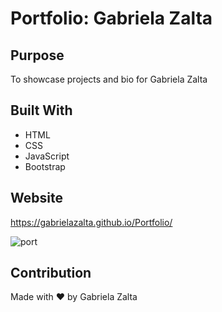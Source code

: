 # Portfolio: Gabriela Zalta

## Purpose
To showcase projects and bio for Gabriela Zalta

## Built With
* HTML
* CSS
* JavaScript
* Bootstrap


## Website
https://gabrielazalta.github.io/Portfolio/

![port](https://user-images.githubusercontent.com/71668173/101856145-bbcb5280-3b32-11eb-99dc-0bc9d711cbed.JPG)

## Contribution
Made with ❤️ by Gabriela Zalta
